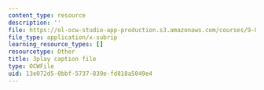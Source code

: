 ```yaml
---
content_type: resource
description: ''
file: https://ol-ocw-studio-app-production.s3.amazonaws.com/courses/9-00-introduction-to-psychology-fall-2004/13e072d50bbf5737839efd818a5049e4_10501.vtt
file_type: application/x-subrip
learning_resource_types: []
resourcetype: Other
title: 3play caption file
type: OCWFile
uid: 13e072d5-0bbf-5737-839e-fd818a5049e4
---
```

